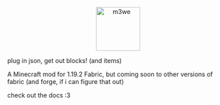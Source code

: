 <p align="center"> <img src="https://github.com/kyfex-uwu/m3we/blob/master/modImages/m3we.png" height="100" alt="m3we"> </p>
plug in json, get out blocks! (and items)

A Minecraft mod for 1.19.2 Fabric, but coming soon to other versions of fabric (and forge, if i can figure that out)

check out the docs :3
